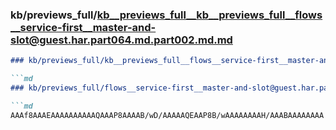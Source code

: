### kb/previews_full/kb__previews_full__kb__previews_full__flows__service-first__master-and-slot@guest.har.part064.md.part002.md.md

```md
### kb/previews_full/kb__previews_full__flows__service-first__master-and-slot@guest.har.part064.md.part002.md

```md
### kb/previews_full/flows__service-first__master-and-slot@guest.har.part064.md (part 002)

```md
AAAf8AAAEAAAAAAAAAAQAAAP8AAAAB/wD/AAAAAQEAAP8B/wAAAAAAAAH/AAABAAAAAAAA
```

```

```

```

